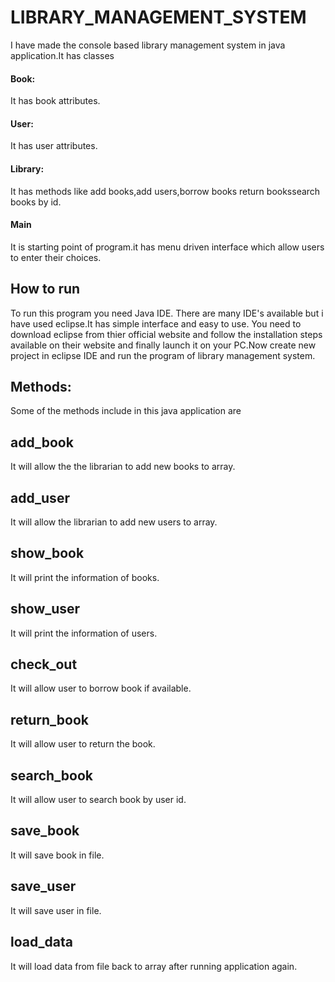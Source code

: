# LIBRARY_MANAGEMENT_SYSTEM
I have made the console based library management system in java application.It has classes
#### Book:
It has book attributes.
#### User:
It has user attributes.
#### Library:
It has methods like add books,add users,borrow books return bookssearch books by id.
#### Main
It is starting point of program.it has menu driven interface which allow users to enter their choices.
## How to run
To run this program you need Java IDE. There are many IDE's available but i have used eclipse.It has simple interface and easy to use.
You need to download eclipse from thier official website and follow the installation steps available on their website and finally launch it
on your PC.Now create new project in eclipse IDE and run the program of library management system.
## Methods:
Some of the methods include in this java application are
## add_book
It will allow the the librarian to add new books to array.
## add_user
It will allow the librarian to add new users to array.
## show_book
It will print the information of books.
## show_user
It will print the information of users.
## check_out
It will allow user to borrow book if available.
## return_book
It will allow user to return the book.
## search_book
It will allow user to search book by user id.
## save_book
It will save book in file.
## save_user
It will save user in file.
## load_data
It will load data from file back to array after running application again.



